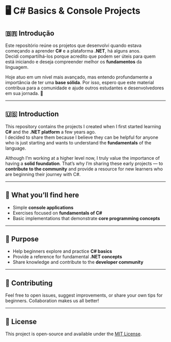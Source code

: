 # 🖥️ C# Basics & Console Projects

## 🇧🇷 Introdução
Este repositório reúne os projetos que desenvolvi quando estava começando a aprender **C#** e a plataforma **.NET**, há alguns anos.  
Decidi compartilhá-los porque acredito que podem ser úteis para quem está iniciando e deseja compreender melhor os **fundamentos** da linguagem.  

Hoje atuo em um nível mais avançado, mas entendo profundamente a importância de ter uma **base sólida**. Por isso, espero que este material contribua para a comunidade e ajude outros estudantes e desenvolvedores em sua jornada. 🚀

---

## 🇺🇸 Introduction
This repository contains the projects I created when I first started learning **C#** and the **.NET platform** a few years ago.  
I decided to share them because I believe they can be helpful for anyone who is just starting and wants to understand the **fundamentals** of the language.  

Although I’m working at a higher level now, I truly value the importance of having a **solid foundation**. That’s why I’m sharing these early projects — to **contribute to the community** and provide a resource for new learners who are beginning their journey with C#.  

---

## 📂 What you’ll find here
- Simple **console applications**  
- Exercises focused on **fundamentals of C#**  
- Basic implementations that demonstrate **core programming concepts**  

---

## 🎯 Purpose
- Help beginners explore and practice **C# basics**  
- Provide a reference for fundamental **.NET concepts**  
- Share knowledge and contribute to the **developer community**  

---

## 🤝 Contributing
Feel free to open issues, suggest improvements, or share your own tips for beginners. Collaboration makes us all better!  

---

## 📜 License
This project is open-source and available under the [MIT License](LICENSE).
